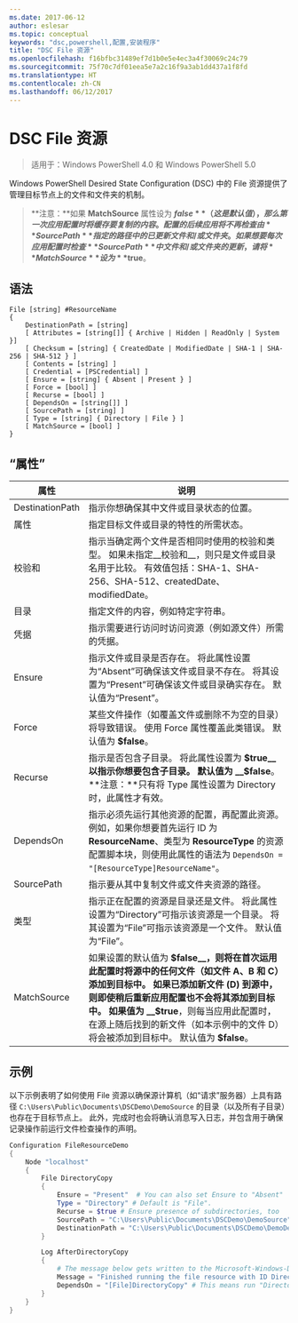 ```yaml
---
ms.date: 2017-06-12
author: eslesar
ms.topic: conceptual
keywords: "dsc,powershell,配置,安装程序"
title: "DSC File 资源"
ms.openlocfilehash: f16bfbc31489ef7d1b0e5e4ec3a4f30069c24c79
ms.sourcegitcommit: 75f70c7df01eea5e7a2c16f9a3ab1dd437a1f8fd
ms.translationtype: HT
ms.contentlocale: zh-CN
ms.lasthandoff: 06/12/2017
---
```

<a id="dsc-file-resource" class="xliff"></a>
# DSC File 资源

> 适用于：Windows PowerShell 4.0 和 Windows PowerShell 5.0

Windows PowerShell Desired State Configuration (DSC) 中的 File 资源提供了管理目标节点上的文件和文件夹的机制。

>**注意：**如果 **MatchSource** 属性设为 **$false**（这是默认值），那么第一次应用配置时将缓存要复制的内容。 
>配置的后续应用将不再检查由 **SourcePath** 指定的路径中的已更新文件和/或文件夹。 如果想要每次应用配置时检查 **SourcePath** 中文件和/或文件夹的更新，请将 **MatchSource** 设为 **$true**。 

<a id="syntax" class="xliff"></a>
## 语法
```
File [string] #ResourceName
{
    DestinationPath = [string]
    [ Attributes = [string[]] { Archive | Hidden | ReadOnly | System }]
    [ Checksum = [string] { CreatedDate | ModifiedDate | SHA-1 | SHA-256 | SHA-512 } ]
    [ Contents = [string] ]
    [ Credential = [PSCredential] ]
    [ Ensure = [string] { Absent | Present } ] 
    [ Force = [bool] ]
    [ Recurse = [bool] ]
    [ DependsOn = [string[]] ]
    [ SourcePath = [string] ]
    [ Type = [string] { Directory | File } ] 
    [ MatchSource = [bool] ]
}
```

<a id="properties" class="xliff"></a>
## “属性”

|  属性  |  说明   | 
|---|---| 
| DestinationPath| 指示你想确保其中文件或目录状态的位置。| 
| 属性| 指定目标文件或目录的特性的所需状态。| 
| 校验和| 指示当确定两个文件是否相同时使用的校验和类型。 如果未指定__校验和__，则只是文件或目录名用于比较。 有效值包括：SHA-1、SHA-256、SHA-512、createdDate、modifiedDate。| 
| 目录| 指定文件的内容，例如特定字符串。| 
| 凭据| 指示需要进行访问时访问资源（例如源文件）所需的凭据。| 
| Ensure| 指示文件或目录是否存在。 将此属性设置为“Absent”可确保该文件或目录不存在。 将其设置为“Present”可确保该文件或目录确实存在。 默认值为“Present”。| 
| Force| 某些文件操作（如覆盖文件或删除不为空的目录）将导致错误。 使用 Force 属性覆盖此类错误。 默认值为 __$false__。| 
| Recurse| 指示是否包含子目录。 将此属性设置为 __$true__ 以指示你想要包含子目录。 默认值为 __$false__。 **注意：**只有将 Type 属性设置为 Directory 时，此属性才有效。| 
| DependsOn | 指示必须先运行其他资源的配置，再配置此资源。 例如，如果你想要首先运行 ID 为 __ResourceName__、类型为 __ResourceType__ 的资源配置脚本块，则使用此属性的语法为 `DependsOn = "[ResourceType]ResourceName"`。| 
| SourcePath| 指示要从其中复制文件或文件夹资源的路径。| 
| 类型| 指示正在配置的资源是目录还是文件。 将此属性设置为“Directory”可指示该资源是一个目录。 将其设置为“File”可指示该资源是一个文件。 默认值为“File”。| 
| MatchSource| 如果设置的默认值为 __$false__，则将在首次运用此配置时将源中的任何文件（如文件 A、B 和 C）添加到目标中。 如果已添加新文件 (D) 到源中，则即使稍后重新应用配置也不会将其添加到目标中。 如果值为 __$true__，则每当应用此配置时，在源上随后找到的新文件（如本示例中的文件 D）将会被添加到目标中。 默认值为 **$false**。| 

<a id="example" class="xliff"></a>
## 示例

以下示例表明了如何使用 File 资源以确保源计算机（如“请求”服务器）上具有路径 `C:\Users\Public\Documents\DSCDemo\DemoSource` 的目录（以及所有子目录）也存在于目标节点上。 此外，完成时也会将确认消息写入日志，并包含用于确保记录操作前运行文件检查操作的声明。

```powershell
Configuration FileResourceDemo
{
    Node "localhost"
    {
        File DirectoryCopy
        {
            Ensure = "Present"  # You can also set Ensure to "Absent"
            Type = "Directory" # Default is "File".
            Recurse = $true # Ensure presence of subdirectories, too
            SourcePath = "C:\Users\Public\Documents\DSCDemo\DemoSource"
            DestinationPath = "C:\Users\Public\Documents\DSCDemo\DemoDestination"    
        }

        Log AfterDirectoryCopy
        {
            # The message below gets written to the Microsoft-Windows-Desired State Configuration/Analytic log
            Message = "Finished running the file resource with ID DirectoryCopy"
            DependsOn = "[File]DirectoryCopy" # This means run "DirectoryCopy" first.
        }
    }
}
```

